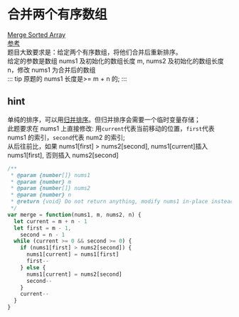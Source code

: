 # 合并两个有序数组

[Merge Sorted Array](https://leetcode.com/problems/merge-sorted-array/)  
[参考](https://github.com/azl397985856/leetcode/blob/master/problems/88.merge-sorted-array.md)  
题目大致要求是：给定两个有序数组，将他们合并后重新排序。  
给定的参数是数组 nums1 及初始化的数组长度 m, nums2 及初始化的数组长度 n，修改 nums1 为合并后的数组  
::: tip
原题的 nums1 长度是>= m + n 的;
:::

## hint

单纯的排序，可以用[归并排序](../010_sort.md)。但归并排序会需要一个临时变量存储；  
此题要求在 nums1 上直接修改:
用`current`代表当前移动的位置，`first`代表 nums1 的索引，`second`代表 num2 的索引;  
从后往前比，如果 nums1[first] > nums2[second], nums1[current]插入 nums1[first], 否则插入 nums2[second]

```js
/**
 * @param {number[]} nums1
 * @param {number} m
 * @param {number[]} nums2
 * @param {number} n
 * @return {void} Do not return anything, modify nums1 in-place instead.
 */
var merge = function(nums1, m, nums2, n) {
  let current = m + n - 1
  let first = m - 1,
    second = n - 1
  while (current >= 0 && second >= 0) {
    if (nums1[first] > nums2[second]) {
      nums1[current] = nums1[first]
      first--
    } else {
      nums1[current] = nums2[second]
      second--
    }
    current--
  }
}
```
